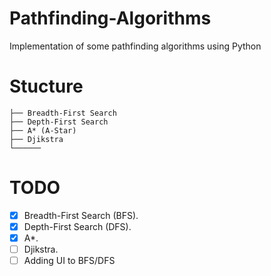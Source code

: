 # Pathfinding-Algorithms
Implementation of some pathfinding algorithms using Python

# Stucture

```
├── Breadth-First Search
├── Depth-First Search
├── A* (A-Star)
├── Djikstra
└──────
```
# TODO
- [x] Breadth-First Search (BFS).
- [x] Depth-First Search (DFS).
- [x] A*.
- [ ] Djikstra.
- [ ] Adding UI to BFS/DFS
